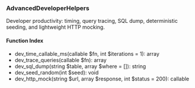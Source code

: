 ### AdvancedDeveloperHelpers

Developer productivity: timing, query tracing, SQL dump, deterministic seeding, and lightweight HTTP mocking.

#### Function Index

- dev_time_callable_ms(callable $fn, int $iterations = 1): array
- dev_trace_queries(callable $fn): array
- dev_sql_dump(string $table, array $where = []): string
- dev_seed_random(int $seed): void
- dev_http_mock(string $url, array $response, int $status = 200): callable


